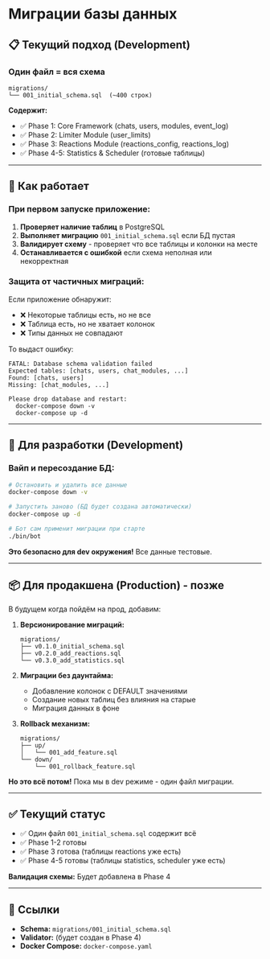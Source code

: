 # Миграции базы данных

## 📋 Текущий подход (Development)

### Один файл = вся схема

```
migrations/
└── 001_initial_schema.sql  (~400 строк)
```

**Содержит:**
- ✅ Phase 1: Core Framework (chats, users, modules, event_log)
- ✅ Phase 2: Limiter Module (user_limits)
- ✅ Phase 3: Reactions Module (reactions_config, reactions_log)
- ✅ Phase 4-5: Statistics & Scheduler (готовые таблицы)

---

## 🚀 Как работает

### При первом запуске приложение:

1. **Проверяет наличие таблиц** в PostgreSQL
2. **Выполняет миграцию** `001_initial_schema.sql` если БД пустая
3. **Валидирует схему** - проверяет что все таблицы и колонки на месте
4. **Останавливается с ошибкой** если схема неполная или некорректная

### Защита от частичных миграций:

Если приложение обнаружит:
- ❌ Некоторые таблицы есть, но не все
- ❌ Таблица есть, но не хватает колонок
- ❌ Типы данных не совпадают

То выдаст ошибку:
```
FATAL: Database schema validation failed
Expected tables: [chats, users, chat_modules, ...]
Found: [chats, users]
Missing: [chat_modules, ...]

Please drop database and restart:
  docker-compose down -v
  docker-compose up -d
```

---

## 🔄 Для разработки (Development)

### Вайп и пересоздание БД:

```bash
# Остановить и удалить все данные
docker-compose down -v

# Запустить заново (БД будет создана автоматически)
docker-compose up -d

# Бот сам применит миграции при старте
./bin/bot
```

**Это безопасно для dev окружения!** Все данные тестовые.

---

## 📦 Для продакшена (Production) - позже

В будущем когда пойдём на прод, добавим:

1. **Версионирование миграций:**
   ```
   migrations/
   ├── v0.1.0_initial_schema.sql
   ├── v0.2.0_add_reactions.sql
   └── v0.3.0_add_statistics.sql
   ```

2. **Миграции без даунтайма:**
   - Добавление колонок с DEFAULT значениями
   - Создание новых таблиц без влияния на старые
   - Миграция данных в фоне

3. **Rollback механизм:**
   ```
   migrations/
   ├── up/
   │   └── 001_add_feature.sql
   └── down/
       └── 001_rollback_feature.sql
   ```

**Но это всё потом!** Пока мы в dev режиме - один файл миграции.

---

## ✅ Текущий статус

- ✅ Один файл `001_initial_schema.sql` содержит всё
- ✅ Phase 1-2 готовы
- ✅ Phase 3 готова (таблицы reactions уже есть)
- ✅ Phase 4-5 готовы (таблицы statistics, scheduler уже есть)

**Валидация схемы:** Будет добавлена в Phase 4

---

## 📖 Ссылки

- **Schema:** `migrations/001_initial_schema.sql`
- **Validator:** (будет создан в Phase 4)
- **Docker Compose:** `docker-compose.yaml`
